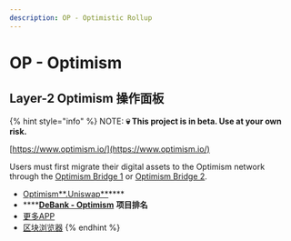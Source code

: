 ```yaml
---
description: OP - Optimistic Rollup
---
```


# OP - Optimism

## Layer-2 Optimism 操作面板

{% hint style="info" %}
NOTE: **💀 This project is in beta. Use at your own risk.**&#x20;

[https://www.optimism.io/](https://www.optimism.io/)

Users must first migrate their digital assets to the Optimism network through the [Optimism Bridge 1](https://app.optimism.io/bridge) or [Optimism Bridge 2](https://gateway.optimism.io/).&#x20;

* [Optimism**.Uniswap**](https://app.uniswap.org/#/swap?chain=optimism)****
* ****[**DeBank - Optimism**](https://debank.com/projects?chain=op) **项目排名**
* [更多APP](op-optimism.md#https-www.optimism.io-apps-all)
* [区块浏览器](https://optimistic.etherscan.io)
{% endhint %}
